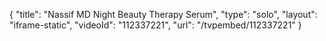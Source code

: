 {
    "title": "Nassif MD Night Beauty Therapy Serum",
    "type": "solo",
    "layout": "iframe-static",
    "videoId": "112337221",
    "url": "\/tvpembed\/112337221"
}